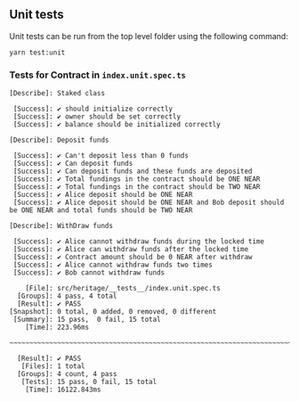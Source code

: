 ## Unit tests

Unit tests can be run from the top level folder using the following command:

```
yarn test:unit
```

### Tests for Contract in `index.unit.spec.ts`


```
[Describe]: Staked class

 [Success]: ✔ should initialize correctly
 [Success]: ✔ owner should be set correctly
 [Success]: ✔ balance should be initialized correctly

[Describe]: Deposit funds

 [Success]: ✔ Can't deposit less than 0 funds
 [Success]: ✔ Can deposit funds
 [Success]: ✔ Can deposit funds and these funds are deposited
 [Success]: ✔ Total fundings in the contract should be ONE NEAR
 [Success]: ✔ Total fundings in the contract should be TWO NEAR
 [Success]: ✔ Alice deposit should be ONE NEAR
 [Success]: ✔ Alice deposit should be ONE NEAR and Bob deposit should be ONE NEAR and total funds should be TWO NEAR

[Describe]: WithDraw funds

 [Success]: ✔ Alice cannot withdraw funds during the locked time
 [Success]: ✔ Alice can withdraw funds after the locked time
 [Success]: ✔ Contract amount should be 0 NEAR after withdraw
 [Success]: ✔ Alice cannot withdraw funds two times
 [Success]: ✔ Bob cannot withdraw funds

    [File]: src/heritage/__tests__/index.unit.spec.ts
  [Groups]: 4 pass, 4 total
  [Result]: ✔ PASS
[Snapshot]: 0 total, 0 added, 0 removed, 0 different
 [Summary]: 15 pass,  0 fail, 15 total
    [Time]: 223.96ms

~~~~~~~~~~~~~~~~~~~~~~~~~~~~~~~~~~~~~~~~~~~~~~~~~~~~~~~~~~~~~~~~~~~~~~~~~~~~~~~~

  [Result]: ✔ PASS
   [Files]: 1 total
  [Groups]: 4 count, 4 pass
   [Tests]: 15 pass, 0 fail, 15 total
    [Time]: 16122.843ms
```
